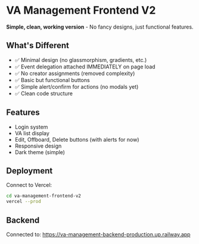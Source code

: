 # VA Management Frontend V2

**Simple, clean, working version** - No fancy designs, just functional features.

## What's Different

- ✅ Minimal design (no glassmorphism, gradients, etc.)
- ✅ Event delegation attached IMMEDIATELY on page load
- ✅ No creator assignments (removed complexity)
- ✅ Basic but functional buttons
- ✅ Simple alert/confirm for actions (no modals yet)
- ✅ Clean code structure

## Features

- Login system
- VA list display
- Edit, Offboard, Delete buttons (with alerts for now)
- Responsive design
- Dark theme (simple)

## Deployment

Connect to Vercel:
```bash
cd va-management-frontend-v2
vercel --prod
```

## Backend

Connected to: https://va-management-backend-production.up.railway.app

